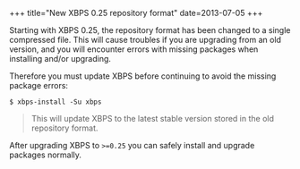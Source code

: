 +++
title="New XBPS 0.25 repository format"
date=2013-07-05
+++

Starting with XBPS 0.25, the repository format has been changed to a single compressed file.
This will cause troubles if you are upgrading from an old version, and you will encounter
errors with missing packages when installing and/or upgrading.

Therefore you must update XBPS before continuing to avoid the missing package errors:

```
$ xbps-install -Su xbps
```

> This will update XBPS to the latest stable version stored in the old repository format.

After upgrading XBPS to `>=0.25` you can safely install and upgrade packages normally.

